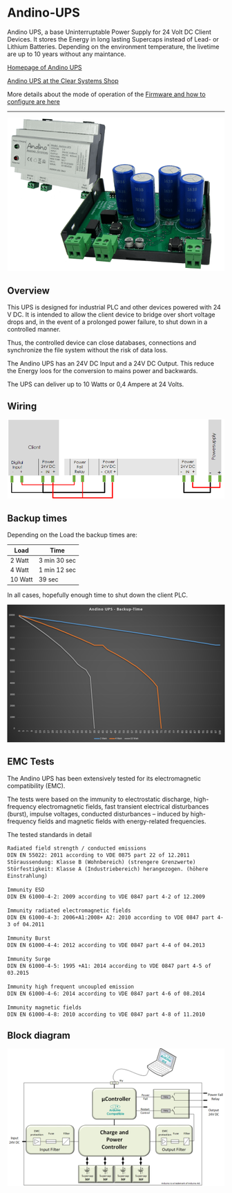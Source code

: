 # Andino-UPS


Andino UPS, a base Uninterruptable Power Supply for 24 Volt DC Client Devices.
It stores the Energy in long lasting Supercaps instead of Lead- or Lithium Batteries.
Depending on the environment temperature, the livetime are up to 10 years without any maintance. 

[Homepage of Andino UPS](https://andino.systems/andino-ups-uninterruptible-power-supply/)

[Andino UPS at the Clear Systems Shop](https://clearsystems.de/shop/product/andino-usv/)

More details about the mode of operation of the [Firmware and how to configure are here](https://github.com/andino-systems/Andino-UPS/tree/master/src)

--- 

![Andino X2 - Raspberry Pi on DIN Rail](andino-ups-small.png)

## Overview

This UPS is designed for industrial PLC and other devices powered with 24 V DC.
It is intended to allow the client device to bridge over short voltage drops and, in the event of a prolonged power failure, to shut down in a controlled manner.

Thus, the controlled device can close databases, connections and synchronize the file system without the risk of data loss.

The Andino UPS has an 24V DC Input and a 24V DC Output. 
This reduce the Energy loos for the conversion to mains power and backwards.

The UPS can deliver up to 10 Watts or 0,4 Ampere at 24 Volts.


## Wiring


![Andino UPS - Wiring](wiring.png)


## Backup times

Depending on the Load the backup times are:

| Load | Time 
--- | --- | 
2 Watt | 3 min 30 sec
4 Watt | 1 min 12 sec
10 Watt | 39 sec

In all cases, hopefully enough time to shut down the client PLC.

![Andino UPS - Backup times](backup-time.png)


## EMC Tests

The Andino UPS has been extensively tested for its electromagnetic compatibility (EMC).

The tests were based on the immunity to electrostatic discharge, high-frequency electromagnetic fields, fast transient electrical disturbances (burst), impulse voltages, conducted disturbances – induced by high-frequency fields and magnetic fields with energy-related frequencies.

The tested standards in detail

	Radiated field strength / conducted emissions
	DIN EN 55022: 2011 according to VDE 0875 part 22 of 12.2011
	Störaussendung: Klasse B (Wohnbereich) (strengere Grenzwerte) 
	Störfestigkeit: Klasse A (Industriebereich) herangezogen. (höhere Einstrahlung)
	
	Immunity ESD
	DIN EN 61000-4-2: 2009 according to VDE 0847 part 4-2 of 12.2009
	
	Immunity radiated electromagnetic fields
	DIN EN 61000-4-3: 2006+A1:2008+ A2: 2010 according to VDE 0847 part 4-3 of 04.2011
	
	Immunity Burst
	DIN EN 61000-4-4: 2012 according to VDE 0847 part 4-4 of 04.2013
	
	Immunity Surge
	DIN EN 61000-4-5: 1995 +A1: 2014 according to VDE 0847 part 4-5 of 03.2015
	
	Immunity high frequent uncoupled emission
	DIN EN 61000-4-6: 2014 according to VDE 0847 part 4-6 of 08.2014
	
	Immunity magnetic fields
	DIN EN 61000-4-8: 2010 according to VDE 0847 part 4-8 of 11.2010

## Block diagram

![Andino UPS - Wiring](block.png)


